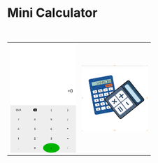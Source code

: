 # Mini Calculator

<br/>
<table>
   <tr>
   <td><img src="/results/screenshot.png" width="150" height="250"></td>
   <td><img src="/results/rectangle.png" width="150" height="150"></td>
</tr>

</table>